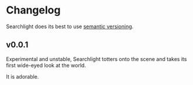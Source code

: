 # Changelog

Searchlight does its best to use [semantic versioning](http://semver.org).

## v0.0.1

Experimental and unstable, Searchlight totters onto the scene and takes its first wide-eyed look at the world.

It is adorable.
